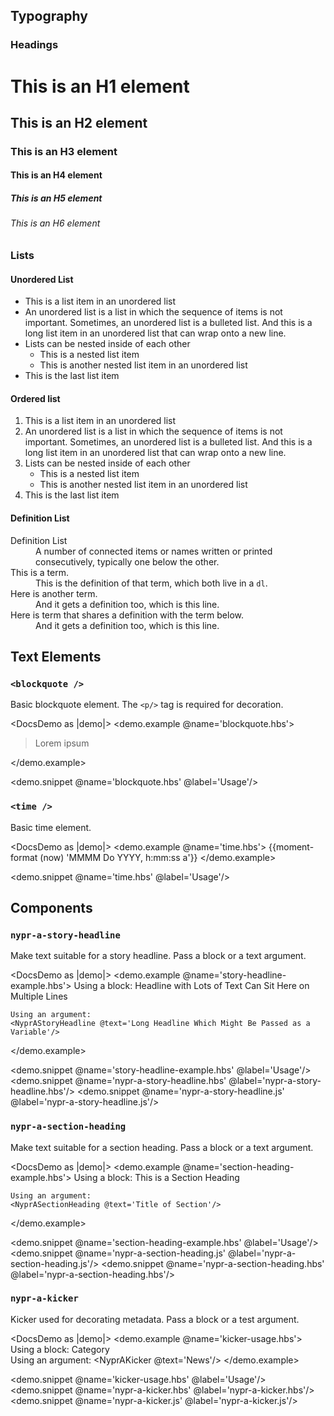 ## Typography

### Headings

<div class="theme-typography">
  <h1>This is an H1 element</h1>
  <h2>This is an H2 element</h2>
  <h3>This is an H3 element</h3>
  <h4>This is an H4 element</h4>
  <h5>This is an H5 element</h5>
  <h6>This is an H6 element</h6>
</div>

### Lists

#### Unordered List
<ul>
  <li>This is a list item in an unordered list</li>
  <li>An unordered list is a list in which the sequence of items is not important. Sometimes, an unordered list is a bulleted list. And this is a long list item in an unordered list that can wrap onto a new line. </li>
  <li>
    Lists can be nested inside of each other
    <ul>
      <li>This is a nested list item</li>
      <li>This is another nested list item in an unordered list</li>
    </ul>
  </li>
  <li>This is the last list item</li>
</ul>

#### Ordered list
<ol>
  <li>This is a list item in an unordered list</li>
  <li>An unordered list is a list in which the sequence of items is not important. Sometimes, an unordered list is a bulleted list. And this is a long list item in an unordered list that can wrap onto a new line. </li>
  <li>
    Lists can be nested inside of each other
    <ul>
      <li>This is a nested list item</li>
      <li>This is another nested list item in an unordered list</li>
    </ul>
  </li>
  <li>This is the last list item</li>
</ol>

#### Definition List
<dl>
  <dt>Definition List</dt>
  <dd>A number of connected items or names written or printed consecutively, typically one below the other.</dd>
  <dt>This is a term.</dt>
  <dd>This is the definition of that term, which both live in a <code>dl</code>.</dd>
  <dt>Here is another term.</dt>
  <dd>And it gets a definition too, which is this line.</dd>
  <dt>Here is term that shares a definition with the term below.</dt>
  <dd>And it gets a definition too, which is this line.</dd>
</dl>

## Text Elements

### `<blockquote />`

Basic blockquote element. The `<p/>` tag is required for decoration.

<DocsDemo as |demo|>
  <demo.example @name='blockquote.hbs'>
    <blockquote>
      <p>
        Lorem ipsum
      </p>
    </blockquote>
  </demo.example>

  <demo.snippet @name='blockquote.hbs' @label='Usage'/>
</DocsDemo>

### `<time />`

Basic time element.

<DocsDemo as |demo|>
  <demo.example @name='time.hbs'>
    <time datetime={{now}}>{{moment-format (now) 'MMMM Do YYYY, h:mm:ss a'}}</time>
  </demo.example>

  <demo.snippet @name='time.hbs' @label='Usage'/>
</DocsDemo>

## Components

### `nypr-a-story-headline`
Make text suitable for a story headline. Pass a block or a text argument.

<DocsDemo as |demo|>
  <demo.example @name='story-headline-example.hbs'>
    Using a block:
    <NyprAStoryHeadline>
      Headline with Lots of Text Can Sit Here on Multiple Lines
    </NyprAStoryHeadline>

    Using an argument:
    <NyprAStoryHeadline @text='Long Headline Which Might Be Passed as a Variable'/>
  </demo.example>

  <demo.snippet @name='story-headline-example.hbs' @label='Usage'/>
  <demo.snippet @name='nypr-a-story-headline.hbs' @label='nypr-a-story-headline.hbs'/>
  <demo.snippet @name='nypr-a-story-headline.js' @label='nypr-a-story-headline.js'/>
</DocsDemo>

### `nypr-a-section-heading`
Make text suitable for a section heading. Pass a block or a text argument.

<DocsDemo as |demo|>
  <demo.example @name='section-heading-example.hbs'>
    Using a block:
    <NyprASectionHeading>
      This is a Section Heading
    </NyprASectionHeading>

    Using an argument:
    <NyprASectionHeading @text='Title of Section'/>
  </demo.example>

  <demo.snippet @name='section-heading-example.hbs' @label='Usage'/>
  <demo.snippet @name='nypr-a-section-heading.js' @label='nypr-a-section-heading.js'/>
  <demo.snippet @name='nypr-a-section-heading.hbs' @label='nypr-a-section-heading.hbs'/>
</DocsDemo>


### `nypr-a-kicker`

Kicker used for decorating metadata. Pass a block or a test argument.

<DocsDemo as |demo|>
  <demo.example @name='kicker-usage.hbs'>
    Using a block:
    <NyprAKicker>
      Category
    </NyprAKicker>
    <br>
    Using an argument:
    <NyprAKicker @text='News'/>
  </demo.example>

  <demo.snippet @name='kicker-usage.hbs' @label='Usage'/>
  <demo.snippet @name='nypr-a-kicker.hbs' @label='nypr-a-kicker.hbs'/>
  <demo.snippet @name='nypr-a-kicker.js' @label='nypr-a-kicker.js'/>
</DocsDemo>
